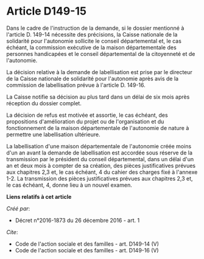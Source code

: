 # Article D149-15

Dans le cadre de l'instruction de la demande, si le dossier mentionné à l'article D. 149-14 nécessite des précisions, la
Caisse nationale de la solidarité pour l'autonomie sollicite le conseil départemental et, le cas échéant, la commission
exécutive de la maison départementale des personnes handicapées et le conseil départemental de la citoyenneté et de
l'autonomie. 

La décision relative à la demande de labellisation est prise par le directeur de la Caisse nationale de solidarité pour
l'autonomie après avis de la commission de labellisation prévue à l'article D. 149-16. 

La Caisse notifie sa décision au plus tard dans un délai de six mois après réception du dossier complet. 

La décision de refus est motivée et assortie, le cas échéant, des propositions d'amélioration du projet ou de l'organisation
et du fonctionnement de la maison départementale de l'autonomie de nature à permettre une labellisation ultérieure. 

La labellisation d'une maison départementale de l'autonomie créée moins d'un an avant la demande de labellisation est
accordée sous réserve de la transmission par le président du conseil départemental, dans un délai d'un an et deux mois à
compter de sa création, des pièces justificatives prévues aux chapitres 2,3 et, le cas échéant, 4 du cahier des charges fixé
à l'annexe 1-2. La transmission des pièces justificatives prévues aux chapitres 2,3 et, le cas échéant, 4, donne lieu à un
nouvel examen.

**Liens relatifs à cet article**

_Créé par_:

  - Décret n°2016-1873 du 26 décembre 2016 - art. 1

_Cite_:

  - Code de l'action sociale et des familles - art. D149-14 (V)
  - Code de l'action sociale et des familles - art. D149-16 (V)
